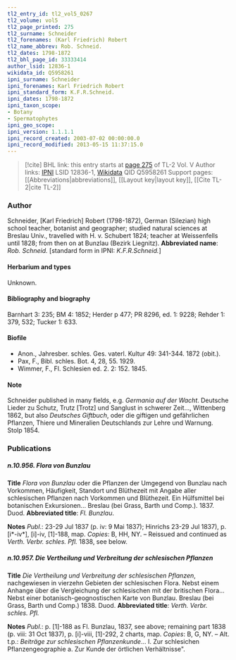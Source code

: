 ```yaml
---
tl2_entry_id: tl2_vol5_0267
tl2_volume: vol5
tl2_page_printed: 275
tl2_surname: Schneider
tl2_forenames: (Karl Friedrich) Robert
tl2_name_abbrev: Rob. Schneid.
tl2_dates: 1798-1872
tl2_bhl_page_id: 33333414
author_lsid: 12836-1
wikidata_id: Q5958261
ipni_surname: Schneider
ipni_forenames: Karl Friedrich Robert
ipni_standard_form: K.F.R.Schneid.
ipni_dates: 1798-1872
ipni_taxon_scope: 
- Botany
- Spermatophytes
ipni_geo_scope: 
ipni_version: 1.1.1.1
ipni_record_created: 2003-07-02 00:00:00.0
ipni_record_modified: 2013-05-15 11:37:15.0
---
```


> [!cite] BHL link: this entry starts at [page 275](https://www.biodiversitylibrary.org/page/33333414) of TL-2 Vol. V
> Author links: [IPNI](https://www.ipni.org/a/12836-1) LSID 12836-1, [Wikidata](https://www.wikidata.org/wiki/Q5958261) QID Q5958261
> Support pages: [[Abbreviations|abbreviations]], [[Layout key|layout key]], [[Cite TL-2|cite TL-2]]

### Author

Schneider, \[Karl Friedrich\] Robert (1798-1872), German (Silezian) high school teacher, botanist and geographer; studied natural sciences at Breslau Univ., travelled with H. v. Schubert 1824; teacher at Weissenfells until 1828; from then on at Bunzlau (Bezirk Liegnitz). 
**Abbreviated name**: *Rob. Schneid.* \[standard form in IPNI: *K.F.R.Schneid.*\]

#### Herbarium and types

Unknown.

#### Bibliography and biography

Barnhart 3: 235; BM 4: 1852; Herder p 477; PR 8296, ed. 1: 9228; Rehder 1: 379, 532; Tucker 1: 633.

#### Biofile

- Anon., Jahresber. schles. Ges. vaterl. Kultur 49: 341-344. 1872 (obit.).
- Pax, F., Bibl. schles. Bot. 4, 28, 55. 1929.
- Wimmer, F., Fl. Schlesien ed. 2. 2: 152. 1845.

#### Note

Schneider published in many fields, e.g. *Germania auf der Wacht*. Deutsche Lieder zu Schutz, Trutz \[Trotz\] und Sanglust in schwerer Zeit..., Wittenberg 1862, but also *Deutsches Giftbuch*, oder die giftigen und gefährlichen Pflanzen, Thiere und Mineralien Deutschlands zur Lehre und Warnung. Stolp 1854.

### Publications

##### n.10.956. Flora von Bunzlau

**Title**
*Flora von Bunzlau* oder die Pflanzen der Umgegend von Bunzlau nach Vorkommen, Häufigkeit, Standort und Blüthezeit mit Angabe aller schlesischen Pflanzen nach Vorkommen und Blüthezeit. Ein Hülfsmittel bei botanischen Exkursionen... Breslau (bei Grass, Barth und Comp.). 1837. Duod.
**Abbreviated title**: *Fl. Bunzlau*.

**Notes**
*Publ*.: 23-29 Jul 1837 (p. iv: 9 Mai 1837); Hinrichs 23-29 Jul 1837), p. \[i\*-iv\*\], \[i\]-iv, \[1\]-188, map. *Copies*: B, HH, NY. – Reissued and continued as *Verth. Verbr. schles. Pfl.* 1838, see below.

##### n.10.957. Die Vertheilung und Verbreitung der schlesischen Pflanzen

**Title**
*Die Vertheilung und Verbreitung der schlesischen Pflanzen*, nachgewiesen in vierzehn Gebieten der schlesischen Flora. Nebst einem Anhange über die Vergleichung der schlesischen mit der britischen Flora... Nebst einer botanisch-geognostischen Karte von Bunzlau. Breslau (bei Grass, Barth und Comp.) 1838. Duod.
**Abbreviated title**: *Verth. Verbr. schles. Pfl.*

**Notes**
*Publ*.: p. \[1\]-188 as Fl. Bunzlau, 1837, see above; remaining part 1838 (p. viii: 31 Oct 1837), p. \[i\]-viii, \[1\]-292, 2 charts, map. *Copies*: B, G, NY. – Alt. t.p.: *Beiträge zur schlesischen Pflanzenkunde*... I. Zur schlesichen Pflanzengeographie a. Zur Kunde der örtlichen Verhältnisse".

